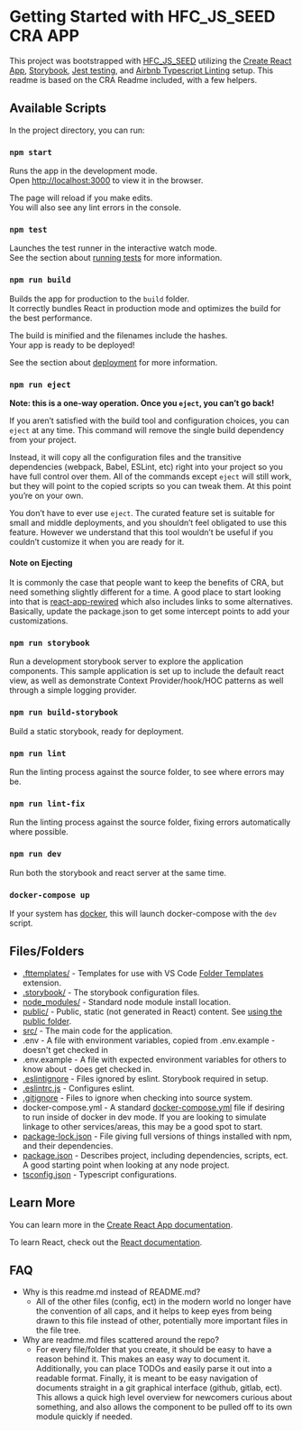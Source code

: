 # Getting Started with HFC_JS_SEED CRA APP

This project was bootstrapped with [HFC_JS_SEED](https://github.com/HappyFunCorp/HFC_JS_SEED) utilizing the [Create React App](https://github.com/facebook/create-react-app), [Storybook](https://storybook.js.org/), [Jest testing](https://jestjs.io/), and [Airbnb Typescript Linting](https://www.npmjs.com/package/eslint-config-airbnb-typescript) setup. This readme is based on the CRA Readme included, with a few helpers.

## Available Scripts

In the project directory, you can run:

### `npm start`

Runs the app in the development mode.\
Open [http://localhost:3000](http://localhost:3000) to view it in the browser.

The page will reload if you make edits.\
You will also see any lint errors in the console.

### `npm test`

Launches the test runner in the interactive watch mode.\
See the section about [running tests](https://facebook.github.io/create-react-app/docs/running-tests) for more information.

### `npm run build`

Builds the app for production to the `build` folder.\
It correctly bundles React in production mode and optimizes the build for the best performance.

The build is minified and the filenames include the hashes.\
Your app is ready to be deployed!

See the section about [deployment](https://facebook.github.io/create-react-app/docs/deployment) for more information.

### `npm run eject`

**Note: this is a one-way operation. Once you `eject`, you can’t go back!**

If you aren’t satisfied with the build tool and configuration choices, you can `eject` at any time. This command will remove the single build dependency from your project.

Instead, it will copy all the configuration files and the transitive dependencies (webpack, Babel, ESLint, etc) right into your project so you have full control over them. All of the commands except `eject` will still work, but they will point to the copied scripts so you can tweak them. At this point you’re on your own.

You don’t have to ever use `eject`. The curated feature set is suitable for small and middle deployments, and you shouldn’t feel obligated to use this feature. However we understand that this tool wouldn’t be useful if you couldn’t customize it when you are ready for it.

#### Note on Ejecting

It is commonly the case that people want to keep the benefits of CRA, but need something slightly different for a time. A good place to start looking into that is [react-app-rewired](https://www.npmjs.com/package/react-app-rewired) which also includes links to some alternatives. Basically, update the package.json to get some intercept points to add your customizations.

### `npm run storybook`

Run a development storybook server to explore the application components. This sample application is set up to include the default react view, as well as demonstrate Context Provider/hook/HOC patterns as well through a simple logging provider.

### `npm run build-storybook`

Build a static storybook, ready for deployment.

### `npm run lint`

Run the linting process against the source folder, to see where errors may be.

### `npm run lint-fix`

Run the linting process against the source folder, fixing errors automatically where possible.

### `npm run dev`

Run both the storybook and react server at the same time.

### `docker-compose up`

If your system has [docker](https://www.docker.com/), this will launch docker-compose with the `dev` script.

## Files/Folders

- [.fttemplates/](.fttemplates/readme.md) - Templates for use with VS Code [Folder Templates](https://marketplace.visualstudio.com/items?itemName=Huuums.vscode-fast-folder-structure) extension.
- [.storybook/](.storybook/readme.md) - The storybook configuration files.
- [node_modules/](https://docs.npmjs.com/cli/v9/configuring-npm/folders) - Standard node module install location.
- [public/](public/readme.md) - Public, static (not generated in React) content. See [using the public folder](https://create-react-app.dev/docs/using-the-public-folder/).
- [src/](src/readme.md) - The main code for the application.
- .env - A file with environment variables, copied from .env.example - doesn't get checked in
- .env.example - A file with expected environment variables for others to know about - does get checked in.
- [.eslintignore](https://eslint.org/docs/latest/user-guide/configuring/ignoring-code) - Files ignored by eslint. Storybook required in setup.
- [.eslintrc.js](https://eslint.org/docs/latest/user-guide/configuring/) - Configures eslint.
- [.gitignore](https://git-scm.com/docs/gitignore) - Files to ignore when checking into source system.
- docker-compose.yml - A standard [docker-compose.yml](https://docs.docker.com/compose/) file if desiring to run inside of docker in dev mode. If you are looking to simulate linkage to other services/areas, this may be a good spot to start.
- [package-lock.json](https://docs.npmjs.com/cli/v9/configuring-npm/package-lock-json) - File giving full versions of things installed with npm, and their dependencies.
- [package.json](https://docs.npmjs.com/cli/v9/configuring-npm/package-json) - Describes project, including dependencies, scripts, ect. A good starting point when looking at any node project.
- [tsconfig.json](https://www.typescriptlang.org/docs/handbook/tsconfig-json.html) - Typescript configurations.

## Learn More

You can learn more in the [Create React App documentation](https://facebook.github.io/create-react-app/docs/getting-started).

To learn React, check out the [React documentation](https://reactjs.org/).

## FAQ

- Why is this readme.md instead of README.md?
  - All of the other files (config, ect) in the modern world no longer have the convention of all caps, and it helps to keep eyes from being drawn to this file instead of other, potentially more important files in the file tree.
- Why are readme.md files scattered around the repo?
  - For every file/folder that you create, it should be easy to have a reason behind it. This makes an easy way to document it. Additionally, you can place TODOs and easily parse it out into a readable format. Finally, it is meant to be easy navigation of documents straight in a git graphical interface (github, gitlab, ect). This allows a quick high level overview for newcomers curious about something, and also allows the component to be pulled off to its own module quickly if needed. 